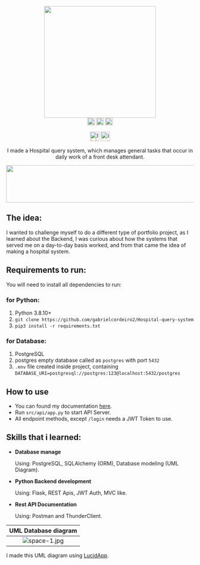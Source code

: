 <div align="center">
  <img height="300em" src="https://user-images.githubusercontent.com/100642061/194758661-5d39710c-b7a7-4b97-8f64-fd8bebfefceb.gif">
</div>

<div align="center">
  <img height='20' src='https://img.shields.io/github/stars/gabrielcordeiro2/Hospital-query-system.svg' />
  <img height='20' src='https://img.shields.io/badge/License-MIT-red.svg' />
  <img height='20' src='https://img.shields.io/github/forks/gabrielcordeiro2/Hospital-query-system.svg' />

  [<img height='25' src='https://img.shields.io/badge/LinkedIn-000?style=for-the-badge&logo=linkedin&logoColor=blue' alt='linkedin'>](https://www.linkedin.com/in/gabrielcdev/)
  [<img height='25' src='https://img.shields.io/badge/Instagram-000?style=for-the-badge&logo=instagram&logoColor=#615352' alt='instagram'>](https://www.instagram.com/krd.gabriel/)

I made a Hospital query system, which manages general tasks that occur in daily work of a front desk attendant.

  <img src="https://user-images.githubusercontent.com/100642061/194762368-dee83608-0a76-4dae-86c2-d0d0e70174e9.png" height="100px" width="720px" />
</div>

## The idea:

I wanted to challenge myself to do a different type of portfolio project, as I learned about the Backend, I was curious about how the systems that served me on a day-to-day basis worked, and from that came the idea of making a hospital system.


## Requirements to run:
You will need to install all dependencies to run:

### for Python:

1.  Python 3.8.10+
2. `git clone https://github.com/gabrielcordeiro2/Hospital-query-system`
3. `pip3 install -r requirements.txt`

### for Database:

1.  PostgreSQL
2.  postgres empty database called as `postgres` with port `5432`
3.  `.env` file created inside project, containing `DATABASE_URI=postgresql://postgres:123@localhost:5432/postgres`

## How to use

- You can found my documentation [here](https://documenter.getpostman.com/view/21448782/2s83ziMiKD).
- Run `src/api/app.py` to start API Server.
- All endpoint methods, except `/login` needs a JWT Token to use.

## Skills that i learned:

- **Database manage**

  Using: PostgreSQL, SQLAlchemy (ORM), Database modeling (UML Diagram).

- **Python Backend development**
  
  Using: Flask, REST Apis, JWT Auth, MVC like.

- **Rest API Documentation**
  
  Using: Postman and ThunderClient.
  
  
| UML Database diagram |
|:--:|
|![space-1.jpg](https://user-images.githubusercontent.com/100642061/194748406-81511f29-45a6-4654-af31-9c6cc565457d.png)|
I made this UML diagram using [LucidApp](https://lucid.app/documents#/dashboard).

